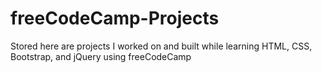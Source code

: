 # freeCodeCamp-Projects
Stored here are projects I worked on and built while learning HTML, CSS, Bootstrap, and jQuery using freeCodeCamp 
